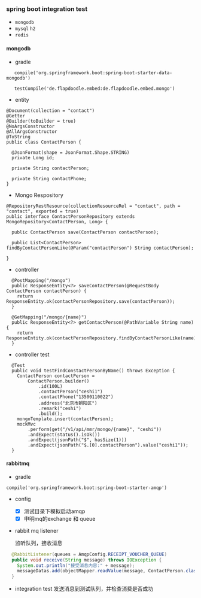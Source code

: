 ### spring boot integration test
- `mongodb`
- `mysql` `h2`
- `redis`

#### mongodb
- gradle
```
   compile('org.springframework.boot:spring-boot-starter-data-mongodb')
   
   testCompile('de.flapdoodle.embed:de.flapdoodle.embed.mongo')
```

- entity

```
@Document(collection = "contact")
@Getter
@Builder(toBuilder = true)
@NoArgsConstructor
@AllArgsConstructor
@ToString
public class ContactPerson {

  @JsonFormat(shape = JsonFormat.Shape.STRING)
  private Long id;

  private String contactPerson;

  private String contactPhone;
}
```
- Mongo Respository
```
@RepositoryRestResource(collectionResourceRel = "contact", path = "contact", exported = true)
public interface ContactPersonRepository extends MongoRepository<ContactPerson, Long> {

  public ContactPerson save(ContactPerson contactPerson);

  public List<ContactPerson> findByContactPersonLike(@Param("contactPerson") String contactPerson);

}
```
- controller
```
  @PostMapping("/mongo")
  public ResponseEntity<?> saveContactPerson(@RequestBody ContactPerson contactPerson) {
    return ResponseEntity.ok(contactPersonRepository.save(contactPerson));
  }

  @GetMapping("/mongo/{name}")
  public ResponseEntity<?> getContactPerson(@PathVariable String name) {
    return ResponseEntity.ok(contactPersonRepository.findByContactPersonLike(name));
  }
```

- controller test
```
  @Test
  public void testFindConstactPersonByName() throws Exception {
    ContactPerson contactPerson =
        ContactPerson.builder()
            .id(100L)
            .contactPerson("ceshi1")
            .contactPhone("13500110022")
            .address("北京市朝阳区")
            .remark("ceshi")
            .build();
    mongoTemplate.insert(contactPerson);
    mockMvc
        .perform(get("/v1/api/mmr/mongo/{name}", "ceshi"))
        .andExpect(status().isOk())
        .andExpect(jsonPath("$", hasSize(1)))
        .andExpect(jsonPath("$.[0].contactPerson").value("ceshi1"));
  }
```

#### rabbitmq
- gradle 
```
compile('org.springframework.boot:spring-boot-starter-amqp')
```
- config
 
  - [x] 测试目录下模拟启动amqp
  - [x] 申明mq的exchange 和 queue

- rabbit mq listener

  监听队列，接收消息
```java
  @RabbitListener(queues = AmqpConfig.RECEIPT_VOUCHER_QUEUE)
  public void receive(String message) throws IOException {
    System.out.println("接受消息内容:" + message);
    messageDatas.add(objectMapper.readValue(message, ContactPerson.class));
  }
```

- integration test
  发送消息到测试队列，并检查消费是否成功